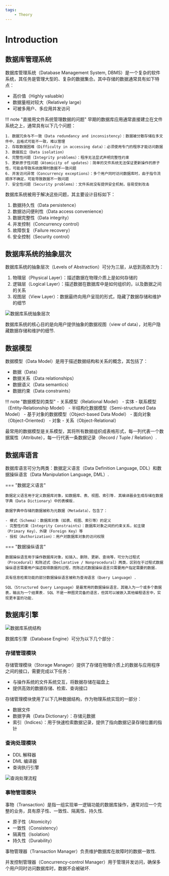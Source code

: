 ```yaml
---
tags:
    - Theory
---
```


# Introduction

## 数据库管理系统

数据库管理系统（Database Management System, DBMS）是一个复杂的软件系统，其任务是管理大型的、复杂的数据集合。其中存储的数据通常具有如下特点：

- 高价值（Highly valuable）
- 数据量相对较大（Relatively large）
- 可被多用户、多应用并发访问

!!! note "直接用文件系统管理数据的问题"
    早期的数据库应用通常直接建立在文件系统之上，通常具有以下几个问题：

    1. 数据冗余与不一致（Data redundancy and inconsistency）：数据被分散存储在多文件中，且格式可能不一致，难以管理
    2. 存取数据困难（Difficulty in accessing data）：必须使用专门的程序才能访问数据
    3. 数据孤立（Data isolation）
    4. 完整性问题（Integrity problems）：程序无法显式声明完整性约束
    5. 更新原子性问题（Atomicity of updates）：简单的文件系统无法保证更新操作的原子性，可能会导致系统故障时数据不一致问题
    6. 并发访问异常（Concurrency exceptions）：多个用户同时访问数据库时，由于指令流顺序不确定，可能导致数据不一致问题
    7. 安全性问题（Security problems）：文件系统没有提供安全机制，容易受到攻击

数据库系统被用于解决这些问题，其主要设计目标如下：

1. 数据持久性（Data persistence）
2. 数据访问便利性（Data access convenience）
3. 数据完整性（Data integrity）
4. 并发控制（Concurrency control）
5. 故障恢复（Failure recovery）
6. 安全控制（Security control）

## 数据库系统的抽象层次

数据库系统的抽象层次（Levels of Abstraction）可分为三层，从低到高依次为：

1. 物理层（Physical Layer）：描述数据在物理介质上是如何存储的
2. 逻辑层（Logical Layer）：描述数据在数据库中是如何组织的，以及数据之间的关系
3. 视图层（View Layer）：数据最终向用户呈现的形式，隐藏了数据存储和维护的细节

![数据库系统抽象层次](assets/DBMS-arch1.png)

数据库系统的核心目的是向用户提供抽象的数据视图（view of data），对用户隐藏数据存储和维护的细节.


## 数据模型

数据模型（Data Model）是用于描述数据结构和关系的概念，其包括了：

- 数据（Data）
- 数据关系（Data relationships）
- 数据语义（Data semantics）
- 数据约束（Data constraints）

!!! note "数据模型的类型"
    - 关系模型（Relational Model）
    - 实体 - 联系模型（Entity-Relationship Model）
    - 半结构化数据模型（Semi-structured Data Model）
    - 基于对象的数据模型（Object-based Data Model）
        - 面向对象（Object-Oriented）
        - 对象 - 关系（Object-Relational）

最常用的数据模型是关系模型，其将所有数据组织成表格形式，每一列代表一个数据属性（Attribute），每一行代表一条数据记录（Record / Tuple / Relation）.

## 数据库语言

数据库语言可分为两类：数据定义语言（Data Definition Language, DDL）和数据操纵语言（Data Manipulation Language, DML）.

=== "数据定义语言"

    数据定义语言用于定义数据库对象，如数据库、表、视图、索引等. 其编译器会生成存储在数据字典（Data Dictionary）中的表模板.

    数据字典中存储的数据被称为元数据（Metadata），包含了：

    - 模式（Schema）：数据库对象（如表、视图、索引等）的定义
    - 完整性约束（Integrity Constraints）：数据库对象之间的约束关系，如主键（Primary Key）、外键（Foreign Key）等
    - 授权（Authorization）：用户对数据库对象的访问权限

=== "数据操纵语言"

    数据操纵语言用于操作数据库对象，如插入、删除、更新、查询等，可分为过程式（Procedural）和陈述式（Declarative / Nonprocedural）两类，区别在于过程式数据操纵语言需要用户描述取得数据的过程，而陈述式数据操纵语言只需要用户指定需要的数据.

    具有信息检索功能的部分数据操纵语言被称为查询语言（Query Language）.

    SQL（Structured Query Language）是最常用的数据操纵语言，其输入为一个或多个数据表，输出为一个结果表. SQL 不是一种图灵完备的语言，但其可以被嵌入其他编程语言中，实现更丰富的功能.


## 数据库引擎

![数据库系统结构](assets/DBMS-arch2.png)

数据库引擎（Database Engine）可分为以下几个部分：

### 存储管理模块

存储管理模块（Storage Manager）提供了存储在物理介质上的数据与应用程序之间的接口，需要完成以下任务：

- 与操作系统的文件系统交互，将数据存储在磁盘上
- 提供高效的数据存储、检索、查询接口

存储管理模块使用了以下几种数据结构，作为物理系统实现的一部分：

- 数据文件
- 数据字典（Data Dictionary）：存储元数据
- 索引（Indices）：用于快速检索数据记录，提供了指向数据记录存储位置的指针

### 查询处理模块

- DDL 解释器
- DML 编译器
- 查询执行引擎

![查询处理流程](assets/query-processing.png)

### 事物管理模块

事物（Transaction）是指一组实现单一逻辑功能的数据库操作，通常对应一个完整的业务，具有原子性、一致性、隔离性、持久性.

- 原子性（Atomicity）
- 一致性（Consistency）
- 隔离性（Isolation）
- 持久性（Durability）

事物管理器（Transaction Manager）负责维护数据库在故障时的数据一致性.

并发控制管理器（Concurrency-control Manager）用于管理并发访问，确保多个用户同时访问数据库时，数据不会被破坏.


